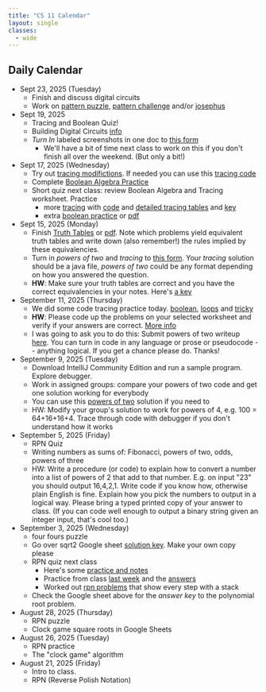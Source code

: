 ```yaml
---
title: "CS 11 Calendar"
layout: single
classes:
  - wide
---
```


## Daily Calendar
- Sept 23, 2025 (Tuesday)
    - Finish and discuss digital circuits
    - Work on [pattern puzzle](./practice/patterns/patterns.md), [pattern challenge](./practice/patterns/pattern-challenges.md) and/or [josephus](./practice/patterns/josephus.md)
- Sept 19, 2025
    - Tracing and Boolean Quiz!
    - Building Digital Circuits [info](./practice/booleans/circuits.md)
    - *Turn In* labeled screenshots in one doc to [this form](https://forms.gle/APqbyXL2qbhvvU418)
        - We'll have a bit of time next class to work on this if you don't finish all over the weekend. (But only a bit!)
- Sept 17, 2025 (Wednesday)
    - Try out [tracing modifictions](./practice/tracing/simple-mod.md). If needed you can use this [tracing code](./practice/tracing/tracing.java)
    - Complete [Boolean Algebra Practice](./practice/booleans/boolean_algebra_worksheet.md)
    - Short quiz next class: review Boolean Algebra and Tracing worksheet. Practice
        - more [tracing](./practice/tracing/simple-2.md) with [code](./practice/tracing/tracing2.java) and [detailed tracing tables](./practice/tracing/simple-2-detail.md) and [key](./practice/tracing/simple-2-key.md)
        - extra [boolean practice](./practice/booleans/booleans-2.md) or [pdf](./practice/booleans/booleans-2.pdf)
- Sept 15, 2025 (Monday)
    - Finish [Truth Tables](./practice/booleans/truth-tables.md) or [pdf](./practice/booleans/truth-tables.pdf). Note which problems yield equivalent truth tables and write down (also remember!) the rules implied by these equivalencies.
    - Turn in *powers of two* and *tracing* to [this form](https://forms.gle/APqbyXL2qbhvvU418). Your *tracing* solution should be a java file, *powers of two* could be any format depending on how you answered the question.
    - **HW**: Make sure your truth tables are correct and you have the correct equivalencies in your notes. Here's [a key](./practice/booleans/truth-tables-key.pdf)
- September 11, 2025 (Thursday)
    - We did some code tracing practice today. [boolean](./practice/tracing/boolean.md), [loops](./practice/tracing/simple.md) and [tricky](./practice/tracing/ap-level.md)
    - **HW**: Please code up the problems on your selected worksheet and verify if your answers are correct. [More info](./practice/tracing/coding.md)
    - I was going to ask you to do this: Submit powers of two writeup [here](https://forms.gle/APqbyXL2qbhvvU418). You can turn in code in any language or prose or pseudocode -- anything logical. If you get a chance please do. Thanks!
- September 9, 2025 (Tuesday)
    - Download IntelliJ Community Edition and run a sample program. Explore debugger.
    - Work in assigned groups: compare your powers of two code and get one solution working for everybody
    - You can use this [powers of two](./PowerOfTwoFinder.java) solution if you need to
    - HW: Modify your group's solution to work for powers of 4, e.g. 100 = 64+16+16+4. Trace through code with debugger if you don't understand how it works
- September 5, 2025 (Friday)
    - RPN Quiz
    - Writing numbers as sums of: Fibonacci, powers of two, odds, powers of three
    - HW: Write a procedure (or code) to explain how to convert a number into a list of powers of 2 that add to that number. E.g. on input "23" you should output 16,4,2,1. Write code if you know how, otherwise plain English is fine. Explain how you pick the numbers to output in a logical way. Please bring a typed printed copy of your answer to class. (If you can code well enough to output a binary string given an integer input, that's cool too.)
- September 3, 2025 (Wednesday)
    - four fours puzzle
    - Go over sqrt2 Google sheet [solution key](https://docs.google.com/spreadsheets/d/1RsKIcdqbSvRl5LXcfM2sJ_XfYE1svEggTNu5w00zUK0/edit?usp=sharing). Make your own copy please
    - RPN quiz next class
        - Here's some [practice and notes](https://adacomputerscience.org/concepts/trans_rpn)
        - Practice from class [last week](./rpn_worksheet.pdf) and the [answers](./rpn_worksheet_answers.pdf)
        - Worked out [rpn problems](./RPN-Stack-Problems.pdf) that show every step with a stack
    - Check the Google sheet above for the *answer key* to the polynomial root problem.
- August 28, 2025 (Thursday)
    - RPN puzzle
    - Clock game square roots in Google Sheets
- August 26, 2025 (Tuesday)
    - RPN practice
    - The "clock game" algorithm
- August 21, 2025 (Friday)
    - Intro to class.
    - RPN (Reverse Polish Notation)
